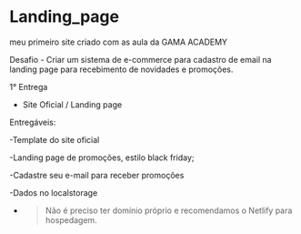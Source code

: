 # Landing_page

meu primeiro site criado com as aula da GAMA ACADEMY

Desafio - Criar um sistema de e-commerce para cadastro de email na landing page para recebimento de novidades e promoções.



1° Entrega 

- Site Oficial / Landing page  

Entregáveis: 

-Template do site oficial 

-Landing page de promoções, estilo black friday; 

-Cadastre seu e-mail para receber promoções 

-Dados no localstorage

- >Não é preciso ter domínio próprio e recomendamos o Netlify para hospedagem.
